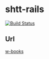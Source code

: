 # shtt-rails

[![Build Status](https://travis-ci.org/wolox-training/shtt-rails.svg?branch=master)](https://travis-ci.org/wolox-training/shtt-rails)

## Url
[w-books](https://calm-woodland-83297.herokuapp.com/)
